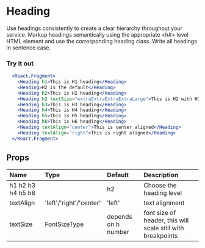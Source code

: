 # Heading

Use headings consistently to create a clear hierarchy throughout your service.
Markup headings semantically using the appropriate <h#> level HTML element and
use the corresponding heading class. Write all headings in sentence case.

### Try it out

```.jsx
  <React.Fragment>
    <Heading h1>This is H1 heading</Heading>
    <Heading>H2 is the default</Heading>
    <Heading h2>This is H2 heading</Heading>
    <Heading h2 textSize="extraExtraExtraExtraLarge">This is H2 with H1 size</Heading>
    <Heading h3>This is H3 heading</Heading>
    <Heading h4>This is H4 heading</Heading>
    <Heading h5>This is H5 heading</Heading>
    <Heading h6>This is H6 heading</Heading>
    <Heading textAlign="center">This is center aligned</Heading>
    <Heading textAlign="right">This is right aligned</Heading>
  </React.Fragment>
```

## Props

| Name              | Type                    | Default             | Description                                                 |
| :---------------- | :---------------------- | :------------------ | :---------------------------------------------------------- |
| h1 h2 h3 h4 h5 h6 |                         | h2                  | Choose the heading level                                    |
| textAlign         | 'left'/'right'/'center' | 'left'              | text alignment                                              |
| textSize          | FontSizeType            | depends on h number | font size of header, this will scale still with breakpoints |
